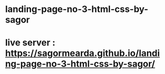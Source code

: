 # landing-page-no-3-html-css-by-sagor
# live server : https://sagormearda.github.io/landing-page-no-3-html-css-by-sagor/
